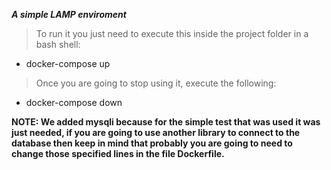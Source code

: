 ***A simple LAMP enviroment***

>To run it you just need to execute this inside the project folder in a bash shell:

- docker-compose up

>Once you are going to stop using it, execute the following:

- docker-compose down

**NOTE:
  We added mysqli because for the simple test that was used it was just needed, if you are going to use another library to connect to the database then keep in mind that probably you are going to need to change those specified lines in the file Dockerfile.**
